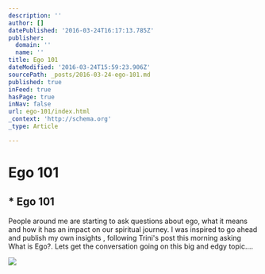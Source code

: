 ```yaml
---
description: ''
author: []
datePublished: '2016-03-24T16:17:13.785Z'
publisher:
  domain: ''
  name: ''
title: Ego 101
dateModified: '2016-03-24T15:59:23.906Z'
sourcePath: _posts/2016-03-24-ego-101.md
published: true
inFeed: true
hasPage: true
inNav: false
url: ego-101/index.html
_context: 'http://schema.org'
_type: Article

---
```

# Ego 101

<article style=""><h1>* Ego 101</h1><p>People around me are starting to ask questions about ego, what it means and how it has an impact on our spiritual journey. I was inspired to go ahead and publish my own insights , following Trini's post this morning asking What is Ego?. Lets get the conversation going on this big and edgy topic....</p><img src="https://i1.wp.com/findyourmiddlegrounddotcom.files.wordpress.com/2014/09/ego.jpg?fit=440%2C330" /></article>